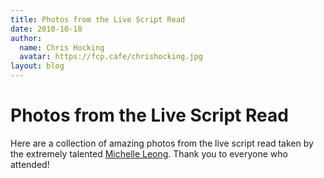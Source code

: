 ```yaml
---
title: Photos from the Live Script Read
date: 2010-10-18
author:
  name: Chris Hocking
  avatar: https://fcp.cafe/chrishocking.jpg
layout: blog
---
```

# Photos from the Live Script Read

Here are a collection of amazing photos from the live script read taken by the extremely talented [Michelle Leong](http://www.micapixel.com/ "Mica Pixel"). Thank you to everyone who attended!